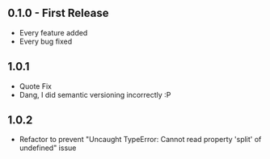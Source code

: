 ## 0.1.0 - First Release
* Every feature added
* Every bug fixed

## 1.0.1
* Quote Fix
* Dang, I did semantic versioning incorrectly :P

## 1.0.2
* Refactor to prevent "Uncaught TypeError: Cannot read property 'split' of undefined" issue
